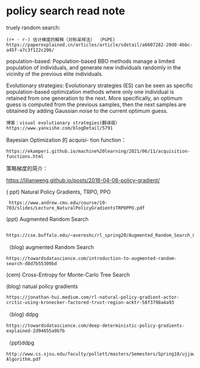 # policy search read note

truely random search:

    (r+ - r-) 估计梯度的解释（对称采样法） （PGPE) https://paperexplained.cn/articles/article/sdetail/a6607282-20d0-4bbc-a45f-a7c3f122c206/

population-based:
  Population-based BBO methods manage a limited population of individuals, and generate new individuals randomly in the vicinity of the previous elite individuals.
  
Evolutionary strategies:
  Evolutionary strategies (ES) can be seen as specific population-based optimization methods where only one individual is retained from one generation to the next. More specifically, an optimum guess is computed from the previous samples, then the next samples are obtained by adding Gaussian noise to the current optimum guess.
    
    博客：visual evolutionary strategies(翻译版） https://www.yanxishe.com/blogDetail/5791

Bayesian Optimization 的 acquisi-
tion function： 
    
    https://ekamperi.github.io/machine%20learning/2021/06/11/acquisition-functions.html

策略梯度的简介：
   
   https://lilianweng.github.io/posts/2018-04-08-policy-gradient/


( ppt) Natural Policy Gradients, TRPO, PPO
     
     https://www.andrew.cmu.edu/course/10-703/slides/Lecture_NaturalPolicyGradientsTRPOPPO.pdf
 
(ppt)  Augmented Random Search
    
     https://cse.buffalo.edu/~avereshc/rl_spring20/Augmented_Random_Search_Gautam_Suryawanshi_Prajit_Krisshna_Kumar.pdf

（blog) augmented Random Search
    
    https://towardsdatascience.com/introduction-to-augmented-random-search-d8d7b55309bd
   
(cem) Cross-Entropy for Monte-Carlo Tree Search

 (blog) natual policy gradients 
    
    https://jonathan-hui.medium.com/rl-natural-policy-gradient-actor-critic-using-kronecker-factored-trust-region-acktr-58f3798a4a93

（blog) ddpg
    
    https://towardsdatascience.com/deep-deterministic-policy-gradients-explained-2d94655a9b7b

（ppt)ddpg
 
    http://www.cs.sjsu.edu/faculty/pollett/masters/Semesters/Spring18/ujjawal/DDPG-Algorithm.pdf
